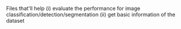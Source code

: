 Files that'll help 
(i) evaluate the performance for image classification/detection/segmentation
(ii) get basic information of the dataset
